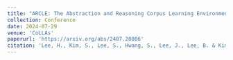 ```yaml
---
title: "ARCLE: The Abstraction and Reasoning Corpus Learning Environment for Reinforcement Learning"
collection: Conference
date: 2024-07-29
venue: 'CoLLAs'
paperurl: 'https://arxiv.org/abs/2407.20806'
citation: 'Lee, H., Kim, S., Lee, S., Hwang, S., Lee, J., Lee, B. & Kim, S. (2024). ARCLE: The Abstraction and Reasoning Corpus Learning Environment for Reinforcement Learning. CoLLAs.'
---
```

